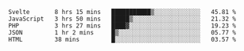 <!--START_SECTION:waka-->
```text
Svelte       8 hrs 15 mins   ███████████▒░░░░░░░░░░░░░   45.81 % 
JavaScript   3 hrs 50 mins   █████▒░░░░░░░░░░░░░░░░░░░   21.32 % 
PHP          3 hrs 27 mins   ████▓░░░░░░░░░░░░░░░░░░░░   19.23 % 
JSON         1 hr 2 mins     █▒░░░░░░░░░░░░░░░░░░░░░░░   05.77 % 
HTML         38 mins         █░░░░░░░░░░░░░░░░░░░░░░░░   03.57 % 
```
<!--END_SECTION:waka-->
